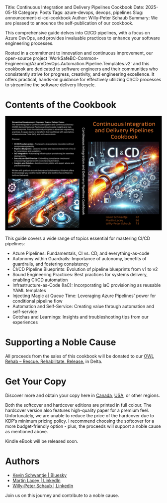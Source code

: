 Title: Continuous Integration and Delivery Pipelines Cookbook
Date: 2025-05-18
Category: Posts 
Tags: azure-devops, devops, pipelines
Slug: announcement-ci-cd-cookbook
Author: Willy-Peter Schaub
Summary: We are pleased to announce the self-publication of our cookbook.

This comprehensive guide delves into CI/CD pipelines, with a focus on Azure DevOps, and provides invaluable practices to enhance your software engineering processes.

Rooted in a commitment to innovation and continuous improvement, our open-source project 
'WorkSafeBC-Common-Engineering/AzureDevOps.Automation.Pipeline.Templates.v2` and this cookbook are dedicated to software engineers and their communities who consistently strive for progress, creativity, and engineering excellence. It offers practical, hands-on guidance for effectively utilizing CI/CD processes to streamline the software delivery lifecycle.

# Contents of the Cookbook

![Cover](/images/announcement-ci-cd-cookbook-1.png)

This guide covers a wide range of topics essential for mastering CI/CD pipelines:

 - Azure Pipelines: Fundamentals, CI vs. CD, and everything-as-code
 - Autonomy within Guardrails: Importance of autonomy, benefits of guardrails, and fostering consistency
 - CI/CD Pipeline Blueprints: Evolution of pipeline blueprints from v1 to v2
 - Sound Engineering Practices: Best practices for systems delivery, enabling CI/CD automation
 - Infrastructure-as-Code (IaC): Incorporating IaC provisioning as reusable YAML templates
 - Injecting Magic at Queue Time: Leveraging Azure Pipelines' power for conditional pipeline flow
 - Automation and Self-Service: Creating value through automation and self-service
 - Gotchas and Learnings: Insights and troubleshooting tips from our experiences

# Supporting a Noble Cause

All proceeds from the sales of this cookbook will be donated to our [OWL Rehab – Rescue. Rehabilitate. Release.](https://www.owlrehab.org/) in Delta.

# Get Your Copy

Discover more and obtain your copy here in [Canada](https://www.amazon.ca/Continuous-Integration-Delivery-Pipelines-Cookbook/dp/B0F92XYZ24/), [USA](https://www.amazon.com/Continuous-Integration-Delivery-Pipelines-Cookbook/dp/B0F92XYZ24/), or other regions.

Both the softcover and hardcover editions are printed in full colour. The hardcover version also features high-quality paper for a premium feel. Unfortunately, we are unable to reduce the price of the hardcover due to KDP’s minimum pricing policy. I recommend choosing the softcover for a more budget-friendly option - plus, the proceeds will support a noble cause as mentioned above.

Kindle eBook will be released soon.

# Authors

- [Kevin Schwantje | Bluesky](https://bsky.app/profile/604kev.online)
- [Martin Lacey | LinkedIn](https://www.linkedin.com/in/martinmlacey/)
- [Willy-Peter Schaub | LinkedIn](https://www.linkedin.com/in/wpschaub/)

Join us on this journey and contribute to a noble cause.
